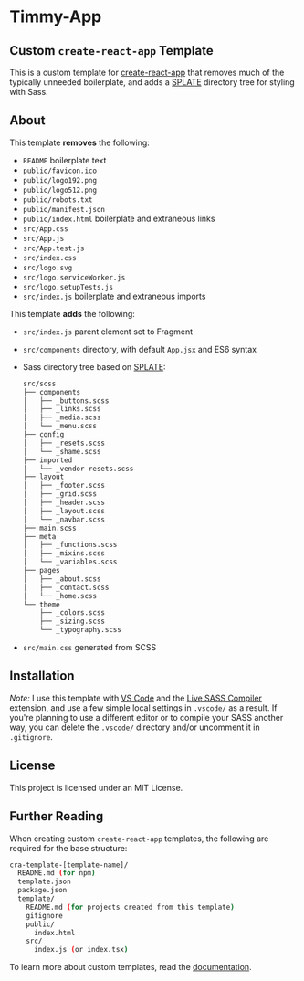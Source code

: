 # Timmy-App

## Custom `create-react-app` Template

This is a custom template for [create-react-app](https://create-react-app.dev/docs/custom-templates/) that removes much of the typically unneeded boilerplate, and adds a [SPLATE](https://github.com/timmybytes/splate) directory tree for styling with Sass.

## About

This template **removes** the following:

- `README` boilerplate text
- `public/favicon.ico`
- `public/logo192.png`
- `public/logo512.png`
- `public/robots.txt`
- `public/manifest.json`
- `public/index.html` boilerplate and extraneous links
- `src/App.css`
- `src/App.js`
- `src/App.test.js`
- `src/index.css`
- `src/logo.svg`
- `src/logo.serviceWorker.js`
- `src/logo.setupTests.js`
- `src/index.js` boilerplate and extraneous imports

This template **adds** the following:

- `src/index.js` parent element set to Fragment
- `src/components` directory, with default `App.jsx` and ES6 syntax
- Sass directory tree based on [SPLATE](https://github.com/timmybytes/splate):

  ```bash
  src/scss
  ├── components
  │   ├── _buttons.scss
  │   ├── _links.scss
  │   ├── _media.scss
  │   └── _menu.scss
  ├── config
  │   ├── _resets.scss
  │   └── _shame.scss
  ├── imported
  │   └── _vendor-resets.scss
  ├── layout
  │   ├── _footer.scss
  │   ├── _grid.scss
  │   ├── _header.scss
  │   ├── _layout.scss
  │   └── _navbar.scss
  ├── main.scss
  ├── meta
  │   ├── _functions.scss
  │   ├── _mixins.scss
  │   └── _variables.scss
  ├── pages
  │   ├── _about.scss
  │   ├── _contact.scss
  │   └── _home.scss
  └── theme
      ├── _colors.scss
      ├── _sizing.scss
      └── _typography.scss
  ```

- `src/main.css` generated from SCSS

## Installation
<!-- Add npm instructions here after template deployment -->

_Note:_ I use this template with [VS Code](https://code.visualstudio.com/) and the [Live SASS Compiler](https://marketplace.visualstudio.com/items?itemName=ritwickdey.live-sass) extension, and use a few simple local settings in `.vscode/` as a result. If you're planning to use a different editor or to compile your SASS another way, you can delete the `.vscode/` directory and/or uncomment it in `.gitignore`.

## License

This project is licensed under an MIT License.

## Further Reading

When creating custom `create-react-app` templates, the following are required for the base structure:

```bash
cra-template-[template-name]/
  README.md (for npm)
  template.json
  package.json
  template/
    README.md (for projects created from this template)
    gitignore
    public/
      index.html
    src/
      index.js (or index.tsx)
```

To learn more about custom templates, read the [documentation](https://create-react-app.dev/docs/custom-templates/).
